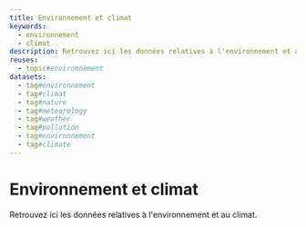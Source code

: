 ```yaml
---
title: Environnement et climat
keywords:
  - environnement
  - climat
description: Retrouvez ici les données relatives à l'environnement et au climat
reuses:
  - topic#environnement
datasets:
  - tag#environnement
  - tag#climat
  - tag#nature
  - tag#meteorology
  - tag#weather
  - tag#pollution
  - tag#environnement
  - tag#climate
---
```

# Environnement et climat

Retrouvez ici les données relatives à l'environnement et au climat.

